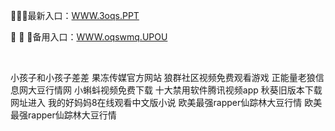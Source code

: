 <p>
	🔱🔱🔱最新入口：<a href="http://www.baidu.com/link?url=6MA2SWnO3Raqke39an_0PUxosM6ZrUGzi1BN9tNnlPW&wd">WWW.3oqs.PPT</a> 
	<p>
		🌌
🌌
🌌备用入口：<a href="http://www.baidu.com/link?url=6MA2SWnO3Raqke39an_0PUxosM6ZrUGzi1BN9tNnlPW&wd">WWW.oqswmq.UPOU</a> 
	</p>
	<p>
		<br />
	</p>
	<p>
		小孩子和小孩子差差
果冻传媒官方网站
狼群社区视频免费观看游戏
正能量老狼信息网大豆行情网
小蝌蚪视频免费下载
十大禁用软件腾讯视频app
秋葵旧版本下载网址进入
我的好妈妈8在线观看中文版小说
欧美最强rapper仙踪林大豆行情
欧美最强rapper仙踪林大豆行情
	</p>
